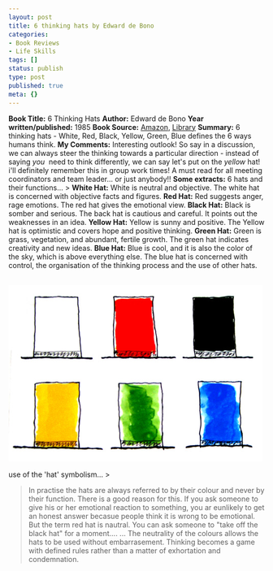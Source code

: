 ```yaml
---
layout: post
title: 6 thinking hats by Edward de Bono
categories:
- Book Reviews
- Life Skills
tags: []
status: publish
type: post
published: true
meta: {}
---
```

**Book Title:** 6 Thinking Hats **Author:** Edward de Bono **Year written/published:** 1985 **Book Source:** [Amazon](http://www.amazon.com/Six-Thinking-Hats-Edward-Bono/dp/0316178314), [Library](http://vistaweb.nlb.gov.sg/cgi-bin/cw_cgi?fullRecord+25192+3002+9972870+2+0) **Summary:** 6 thinking hats - White, Red, Black, Yellow, Green, Blue defines the 6 ways humans think. **My Comments:** Interesting outlook! So say in a discussion, we can always steer the thinking towards a particular direction - instead of saying _you_  need to think differently, we can say let's put on the _yellow_ hat! i'll definitely remember this in group work times! A must read for all meeting coordinators and team leader... or just anybody!! **Some extracts:** 6 hats and their functions... > **White Hat:** White is neutral and objective. The white hat is concerned with objective facts and figures. **Red Hat:** Red suggests anger, rage emotions. The red hat gives the emotional view. **Black Hat:** Black is somber and serious. The back hat is cautious and careful. It points out the weaknesses in an idea. **Yellow Hat:** Yellow is sunny and positive. The Yellow hat is optimistic and covers hope and positive thinking. **Green Hat:** Green is grass, vegetation, and abundant, fertile growth. The green hat indicates creativity and new ideas. **Blue Hat:** Blue is cool, and it is also the color of the sky, which is above everything else. The blue hat is concerned with control, the organisation of the thinking process and the use of other hats.

  ![](/img/thinking_hats.jpg)

use of the 'hat' symbolism... >  

> In practise the hats are always referred to by their colour and never by their function. There is a good reason for this. If you ask someone to give his or her emotional reaction to something, you ar eunlikely to get an honest answer becasue people think it is wrong to be emotional. But the term red hat is nautral. You can ask someone to "take off the black hat" for a moment.... ... The neutrality of the colours allows the hats to be used without embarrasement. Thinking becomes a game with defined rules rather than a matter of exhortation and condemnation.

